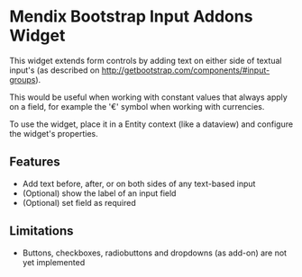 # Mendix Bootstrap Input Addons Widget

This widget extends form controls by adding text on either side of textual input's (as described on http://getbootstrap.com/components/#input-groups).

This would be useful when working with constant values that always apply on a field, for example the '€' symbol when working with currencies.

To use the widget, place it in a Entity context (like a dataview) and configure the widget's properties.

## Features
* Add text before, after, or on both sides of any text-based input
* (Optional) show the label of an input field
* (Optional) set field as required

## Limitations
* Buttons, checkboxes, radiobuttons and dropdowns (as add-on) are not yet implemented
